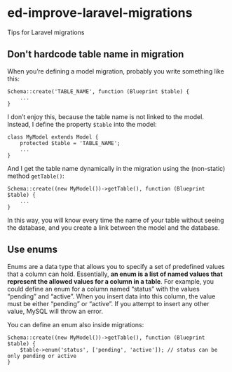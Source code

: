 # ed-improve-laravel-migrations
Tips for Laravel migrations

## Don't hardcode table name in migration

When you’re defining a model migration, probably you write something like this:

```
Schema::create('TABLE_NAME', function (Blueprint $table) {
    ...
}
```

I don’t enjoy this, because the table name is not linked to the model. Instead, I define the property ```$table``` into the model:

```
class MyModel extends Model {
    protected $table = 'TABLE_NAME';
    ...
}
```

And I get the table name dynamically in the migration using the (non-static) method ```getTable()```:

```
Schema::create((new MyModel())->getTable(), function (Blueprint $table) {
    ...
}
```

In this way, you will know every time the name of your table without seeing the database, and you create a link between the model and the database.

## Use enums

Enums are a data type that allows you to specify a set of predefined values that a column can hold. Essentially, **an enum is a list of named values that represent the allowed values for a column in a table**. For example, you could define an enum for a column named “status” with the values “pending” and “active”. When you insert data into this column, the value must be either “pending” or “active”. If you attempt to insert any other value, MySQL will throw an error.

You can define an enum also inside migrations:

```
Schema::create((new MyModel())->getTable(), function (Blueprint $table) {
    $table->enum('status', ['pending', 'active']); // status can be only pending or active
}
```
